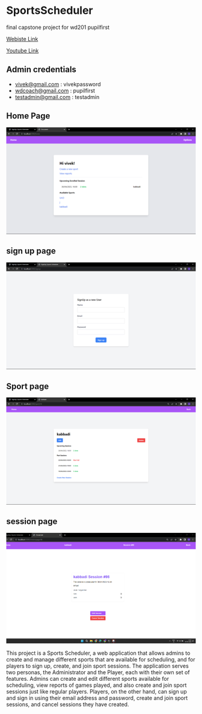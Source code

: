 # SportsScheduler 

final capstone project for wd201 pupilfirst

[Webiste Link](https://sportsscheduler.onrender.com/)

[Youtube Link](https://www.youtube.com/watch?v=wt0wb8Bqcbc)


## Admin credentials
- vivek@gmail.com : vivekpassword
- wdcoach@gmail.com : pupilfirst
- testadmin@gmail.com : testadmin


## Home Page
![Login Page](screenshots/home.png)

## sign up page
![Signup Page](screenshots/signup.png)

## Sport page
![Home page](screenshots/sportpage.png)
 
## session page
![session page](screenshots/session.png)

   This project is a Sports Scheduler, a web application that allows admins to create and manage different sports that are available for scheduling, and for players to sign up, create, and join sport sessions. The application serves two personas, the Administrator and the Player, each with their own set of features. Admins can create and edit different sports available for scheduling, view reports of games played, and also create and join sport sessions just like regular players. Players, on the other hand, can sign up and sign in using their email address and password, create and join sport sessions, and cancel sessions they have created. 

